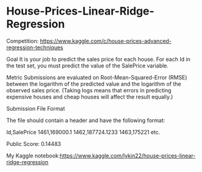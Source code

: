 # House-Prices-Linear-Ridge-Regression
Competition: https://www.kaggle.com/c/house-prices-advanced-regression-techniques

Goal
It is your job to predict the sales price for each house. For each Id in the test set, you must predict the value of the SalePrice variable. 

Metric
Submissions are evaluated on Root-Mean-Squared-Error (RMSE) between the logarithm of the predicted value and the logarithm of the observed sales price. (Taking logs means that errors in predicting expensive houses and cheap houses will affect the result equally.)

Submission File Format

The file should contain a header and have the following format:


Id,SalePrice
1461,169000.1
1462,187724.1233
1463,175221
etc.

Public Score: 0.14483

My Kaggle notebook:https://www.kaggle.com/lykin22/house-prices-linear-ridge-regression
